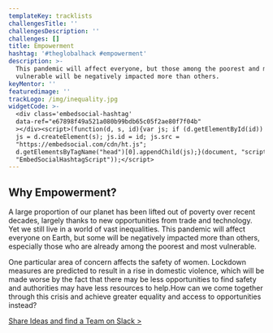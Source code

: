 ```yaml
---
templateKey: tracklists
challengesTitle: ''
challengesDescription: ''
challenges: []
title: Empowerment
hashtag: '#theglobalhack #empowerment'
description: >-
  This pandemic will affect everyone, but those among the poorest and most
  vulnerable will be negatively impacted more than others.
keyMentor: ''
featuredimage: ''
trackLogo: /img/inequality.jpg
widgetCode: >-
  <div class='embedsocial-hashtag'
  data-ref="e67898f49a521a080b99bdb65c05f2ae80f7f04b"
  ></div><script>(function(d, s, id){var js; if (d.getElementById(id)) {return;}
  js = d.createElement(s); js.id = id; js.src =
  "https://embedsocial.com/cdn/ht.js";
  d.getElementsByTagName("head")[0].appendChild(js);}(document, "script",
  "EmbedSocialHashtagScript"));</script>
---
```


## Why Empowerment?

A large proportion of our planet has been lifted out of poverty over recent decades, largely thanks to new opportunities from trade and technology. Yet we still live in a world of vast inequalities. This pandemic will affect everyone on Earth, but some will be negatively impacted more than others, especially those who are already among the poorest and most vulnerable.

One particular area of concern affects the safety of women. Lockdown measures are predicted to result in a rise in domestic violence, which will be made worse by the fact that there may be less opportunities to find safety and authorities may have less resources to help.How can we come together through this crisis and achieve greater equality and access to opportunities instead?

[Share Ideas and find a Team on Slack >](http://theglobalhack.com/slack)
